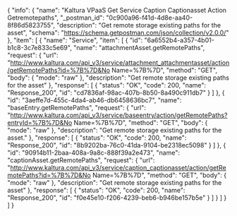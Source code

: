 {
  "info": {
    "name": "Kaltura VPaaS Get Service Caption Captionasset Action Getremotepaths",
    "_postman_id": "0c900a96-f41d-4d8e-aa40-8f86d5823755",
    "description": "Get remote storage existing paths for the asset",
    "schema": "https://schema.getpostman.com/json/collection/v2.0.0/"
  },
  "item": [
    {
      "name": "Service",
      "item": [
        {
          "id": "6a6552b4-a357-4b01-b1c8-3c7e833c5e69",
          "name": "attachmentAsset.getRemotePaths",
          "request": {
            "url": "http://www.kaltura.com/api_v3/service/attachment_attachmentasset/action/getRemotePaths?id=%7B%7D&No Name=%7B%7D",
            "method": "GET",
            "body": {
              "mode": "raw"
            },
            "description": "Get remote storage existing paths for the asset"
          },
          "response": [
            {
              "status": "OK",
              "code": 200,
              "name": "Response_200",
              "id": "cd7836af-98ac-407b-8b50-8a490c911db7"
            }
          ]
        },
        {
          "id": "3aeffe7d-455c-4da4-ab46-db6458636bc7",
          "name": "baseEntry.getRemotePaths",
          "request": {
            "url": "http://www.kaltura.com/api_v3/service/baseentry/action/getRemotePaths?entryId=%7B%7D&No Name=%7B%7D",
            "method": "GET",
            "body": {
              "mode": "raw"
            },
            "description": "Get remote storage existing paths for the asset."
          },
          "response": [
            {
              "status": "OK",
              "code": 200,
              "name": "Response_200",
              "id": "8b9202ba-76c0-41da-9104-be2318ec5098"
            }
          ]
        },
        {
          "id": "90914b11-2baa-408a-9a8c-888f39a2e473",
          "name": "captionAsset.getRemotePaths",
          "request": {
            "url": "http://www.kaltura.com/api_v3/service/caption_captionasset/action/getRemotePaths?id=%7B%7D&No Name=%7B%7D",
            "method": "GET",
            "body": {
              "mode": "raw"
            },
            "description": "Get remote storage existing paths for the asset"
          },
          "response": [
            {
              "status": "OK",
              "code": 200,
              "name": "Response_200",
              "id": "f0e45e10-f206-4239-beb6-b946be157b5e"
            }
          ]
        }
      ]
    }
  ]
}